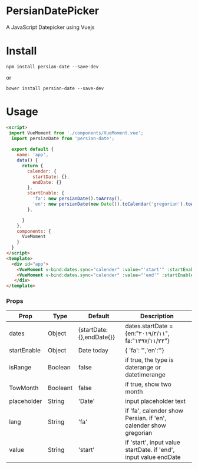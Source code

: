 # PersianDatePicker
A JavaScript Datepicker using Vuejs

# Install
```
npm install persian-date --save-dev
```
or 
```
bower install persian-date --save-dev
```
# Usage
```html
<script>
 import VueMoment from './components/VueMoment.vue';
  import persianDate from 'persian-date';
  
  export default {
    name: 'app',
    data() {
      return {
        calender: {
          startDate: {},
          endDate: {}
        },
        startEnable: {
          'fa': new persianDate().toArray(),
          'en': new persianDate(new Date()).toCalendar('gregorian').toArray()
        },

      }
    },
    components: {
      VueMoment
    }
  }
</script>
<template>
  <div id="app">
    <VueMoment v-bind:dates.sync="calender" :value="'start'" :startEnable="startEnable"  :isRange="true" :TowMonth="true" :placeholder="'Start Date'" :lang="'fa'" />
    <VueMoment v-bind:dates.sync="calender" :value="'end'" :startEnable="startEnable"  :isRange="true" :TowMonth="true" :placeholder="'End Date'" :lang="'fa'" /> 
   </div>
</template>


```

### Props

| Prop                | Type         | Default                  | Description                                                      |
|---------------------|--------------|--------------------------|------------------------------------------------------------------|
| dates               | Object       | {startDate:{},endDate{}} | dates.startDate ={en:"۲۰۱۹/۲/۱۱", fa:"۱۳۹۷/۱۱/۲۲"}              |  
| startEnable         | Object       | Date today               | { 'fa': '','en':''}                                              |
| isRange             | Boolean      | false                    | if true, the type is daterange or datetimerange                  |
| TowMonth            | Booleant     | false                    | if true, show two month                                          |
| placeholder         | String       | 'Date'                   | input placeholder text                                           |
| lang                | String       | 'fa'                     | if 'fa', calender show Persian. if 'en', calender show gregorian |
| value               | String       | 'start'                  | if 'start', input value startDate. if 'end', input value endDate |
